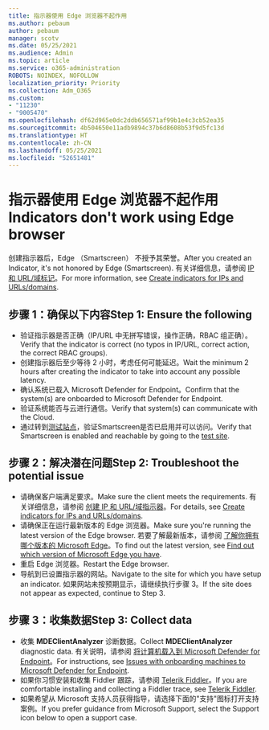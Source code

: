 ```yaml
---
title: 指示器使用 Edge 浏览器不起作用
ms.author: pebaum
author: pebaum
manager: scotv
ms.date: 05/25/2021
ms.audience: Admin
ms.topic: article
ms.service: o365-administration
ROBOTS: NOINDEX, NOFOLLOW
localization_priority: Priority
ms.collection: Adm_O365
ms.custom:
- "11230"
- "9005470"
ms.openlocfilehash: df62d965e0dc2ddb656571af99b1e4c3cb52ea35
ms.sourcegitcommit: 4b504650e11adb9894c37b6d8608b53f9d5fc13d
ms.translationtype: HT
ms.contentlocale: zh-CN
ms.lasthandoff: 05/25/2021
ms.locfileid: "52651481"
---
```

# <a name="indicators-dont-work-using-edge-browser"></a><span data-ttu-id="5811e-102">指示器使用 Edge 浏览器不起作用</span><span class="sxs-lookup"><span data-stu-id="5811e-102">Indicators don't work using Edge browser</span></span>

<span data-ttu-id="5811e-103">创建指示器后，Edge （Smartscreen） 不授予其荣誉。</span><span class="sxs-lookup"><span data-stu-id="5811e-103">After you created an Indicator, it's not honored by Edge (Smartscreen).</span></span> <span data-ttu-id="5811e-104">有关详细信息，请参阅 [IP 和 URL/域标记](/microsoft-365/security/defender-endpoint/indicator-ip-domain)。</span><span class="sxs-lookup"><span data-stu-id="5811e-104">For more information, see [Create indicators for IPs and URLs/domains](/microsoft-365/security/defender-endpoint/indicator-ip-domain).</span></span>

## <a name="step-1-ensure-the-following"></a><span data-ttu-id="5811e-105">步骤 1：确保以下内容</span><span class="sxs-lookup"><span data-stu-id="5811e-105">Step 1: Ensure the following</span></span>

- <span data-ttu-id="5811e-106">验证指示器是否正确（IP/URL 中无拼写错误，操作正确，RBAC 组正确）。</span><span class="sxs-lookup"><span data-stu-id="5811e-106">Verify that the indicator is correct (no typos in IP/URL, correct action, the correct RBAC groups).</span></span>
- <span data-ttu-id="5811e-107">创建指示器后至少等待 2 小时，考虑任何可能延迟。</span><span class="sxs-lookup"><span data-stu-id="5811e-107">Wait the minimum 2 hours after creating the indicator to take into account any possible latency.</span></span>
- <span data-ttu-id="5811e-108">确认系统已载入 Microsoft Defender for Endpoint。</span><span class="sxs-lookup"><span data-stu-id="5811e-108">Confirm that the system(s) are onboarded to Microsoft Defender for Endpoint.</span></span>
- <span data-ttu-id="5811e-109">验证系统能否与云进行通信。</span><span class="sxs-lookup"><span data-stu-id="5811e-109">Verify that system(s) can communicate with the Cloud.</span></span>
- <span data-ttu-id="5811e-110">通过转到[测试站点](https://demo.smartscreen.msft.net)，验证Smartscreen是否已启用并可以访问。</span><span class="sxs-lookup"><span data-stu-id="5811e-110">Verify that Smartscreen is enabled and reachable by going to the [test site](https://demo.smartscreen.msft.net).</span></span>

## <a name="step-2-troubleshoot-the-potential-issue"></a><span data-ttu-id="5811e-111">步骤 2：解决潜在问题</span><span class="sxs-lookup"><span data-stu-id="5811e-111">Step 2: Troubleshoot the potential issue</span></span>

- <span data-ttu-id="5811e-112">请确保客户端满足要求。</span><span class="sxs-lookup"><span data-stu-id="5811e-112">Make sure the client meets the requirements.</span></span> <span data-ttu-id="5811e-113">有关详细信息，请参阅 [创建 IP 和 URL/域指示器](/microsoft-365/security/defender-endpoint/indicator-ip-domain)。</span><span class="sxs-lookup"><span data-stu-id="5811e-113">For details, see [Create indicators for IPs and URLs/domains](/microsoft-365/security/defender-endpoint/indicator-ip-domain).</span></span>
- <span data-ttu-id="5811e-114">请确保正在运行最新版本的 Edge 浏览器。</span><span class="sxs-lookup"><span data-stu-id="5811e-114">Make sure you're running the latest version of the Edge browser.</span></span> <span data-ttu-id="5811e-115">若要了解最新版本，请参阅 [了解你拥有哪个版本的 Microsoft Edge](https://support.microsoft.com/microsoft-edge/find-out-which-version-of-microsoft-edge-you-have-c726bee8-c42e-e472-e954-4cf5123497eb)。</span><span class="sxs-lookup"><span data-stu-id="5811e-115">To find out the latest version, see [Find out which version of Microsoft Edge you have](https://support.microsoft.com/microsoft-edge/find-out-which-version-of-microsoft-edge-you-have-c726bee8-c42e-e472-e954-4cf5123497eb).</span></span>
- <span data-ttu-id="5811e-116">重启 Edge 浏览器。</span><span class="sxs-lookup"><span data-stu-id="5811e-116">Restart the Edge browser.</span></span>
- <span data-ttu-id="5811e-117">导航到已设置指示器的网站。</span><span class="sxs-lookup"><span data-stu-id="5811e-117">Navigate to the site for which you have setup an indicator.</span></span> <span data-ttu-id="5811e-118">如果网站未按预期显示，请继续执行步骤 3。</span><span class="sxs-lookup"><span data-stu-id="5811e-118">If the site does not appear as expected, continue to Step 3.</span></span> 

## <a name="step-3-collect-data"></a><span data-ttu-id="5811e-119">步骤 3：收集数据</span><span class="sxs-lookup"><span data-stu-id="5811e-119">Step 3: Collect data</span></span>

- <span data-ttu-id="5811e-120">收集 **MDEClientAnalyzer** 诊断数据。</span><span class="sxs-lookup"><span data-stu-id="5811e-120">Collect **MDEClientAnalyzer** diagnostic data.</span></span> <span data-ttu-id="5811e-121">有关说明，请参阅 [将计算机载入到 Microsoft Defender for Endpoint](issues-with-onboarding-machines.md)。</span><span class="sxs-lookup"><span data-stu-id="5811e-121">For instructions, see [Issues with onboarding machines to Microsoft Defender for Endpoint](issues-with-onboarding-machines.md).</span></span>
- <span data-ttu-id="5811e-122">如果你习惯安装和收集 Fiddler 跟踪，请参阅 [Telerik Fiddler](http://www.telerik.com/fiddler)。</span><span class="sxs-lookup"><span data-stu-id="5811e-122">If you are comfortable installing and collecting a Fiddler trace, see [Telerik Fiddler](http://www.telerik.com/fiddler).</span></span>
- <span data-ttu-id="5811e-123">如果希望从 Microsoft 支持人员获得指导，请选择下面的"支持"图标打开支持案例。</span><span class="sxs-lookup"><span data-stu-id="5811e-123">If you prefer guidance from Microsoft Support, select the Support icon below to open a support case.</span></span>
